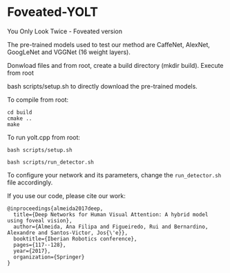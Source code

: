 # Foveated-YOLT
You Only Look Twice - Foveated version

The pre-trained models used to test our method are CaffeNet, AlexNet, GoogLeNet and VGGNet (16 weight layers).



Donwload files and from root, create a build directory (mkdir build).
Execute from root

bash scripts/setup.sh to directly download the pre-trained models.

To compile from root: 

```
cd build
cmake ..
make
```

To run yolt.cpp from root:

```
bash scripts/setup.sh
```

```
bash scripts/run_detector.sh
```

To configure your network and its parameters, change the ```run_detector.sh``` file accordingly.

If you use our code, please cite our work:

```
@inproceedings{almeida2017deep,
  title={Deep Networks for Human Visual Attention: A hybrid model using foveal vision},
  author={Almeida, Ana Filipa and Figueiredo, Rui and Bernardino, Alexandre and Santos-Victor, Jos{\'e}},
  booktitle={Iberian Robotics conference},
  pages={117--128},
  year={2017},
  organization={Springer}
}
```



